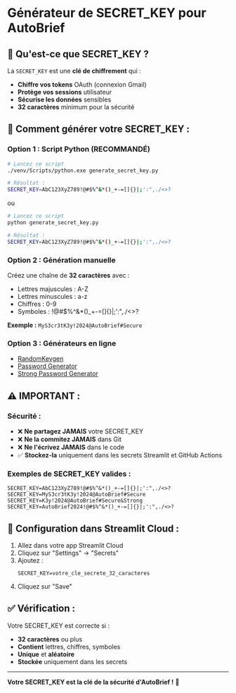 # Générateur de SECRET_KEY pour AutoBrief

## 🎯 **Qu'est-ce que SECRET_KEY ?**

La `SECRET_KEY` est une **clé de chiffrement** qui :
- **Chiffre vos tokens** OAuth (connexion Gmail)
- **Protège vos sessions** utilisateur
- **Sécurise les données** sensibles
- **32 caractères** minimum pour la sécurité

## 🚀 **Comment générer votre SECRET_KEY :**

### **Option 1 : Script Python (RECOMMANDÉ)**
```bash
# Lancez ce script
./venv/Scripts/python.exe generate_secret_key.py

# Résultat :
SECRET_KEY=AbC123XyZ789!@#$%^&*()_+-=[]{}|;':",./<>?
```
ou
```bash
# Lancez ce script
python generate_secret_key.py

# Résultat :
SECRET_KEY=AbC123XyZ789!@#$%^&*()_+-=[]{}|;':",./<>?
```

### **Option 2 : Génération manuelle**
Créez une chaîne de **32 caractères** avec :
- Lettres majuscules : A-Z
- Lettres minuscules : a-z
- Chiffres : 0-9
- Symboles : !@#$%^&*()_+-=[]{}|;':",./<>?

**Exemple :** `MyS3cr3tK3y!2024@AutoBrief#Secure`

### **Option 3 : Générateurs en ligne**
- [RandomKeygen](https://randomkeygen.com/)
- [Password Generator](https://passwordsgenerator.net/)
- [Strong Password Generator](https://strongpasswordgenerator.com/)

## ⚠️ **IMPORTANT :**

### **Sécurité :**
- ❌ **Ne partagez JAMAIS** votre SECRET_KEY
- ❌ **Ne la commitez JAMAIS** dans Git
- ❌ **Ne l'écrivez JAMAIS** dans le code
- ✅ **Stockez-la** uniquement dans les secrets Streamlit et GitHub Actions

### **Exemples de SECRET_KEY valides :**
```
SECRET_KEY=AbC123XyZ789!@#$%^&*()_+-=[]{}|;':",./<>?
SECRET_KEY=MyS3cr3tK3y!2024@AutoBrief#Secure
SECRET_KEY=K3y!2024@AutoBrief#Secure&Strong
SECRET_KEY=AutoBrief2024!@#$%^&*()_+-=[]{}|;':",./<>?
```

## 🔧 **Configuration dans Streamlit Cloud :**

1. Allez dans votre app Streamlit Cloud
2. Cliquez sur "Settings" → "Secrets"
3. Ajoutez :
   ```
   SECRET_KEY=votre_cle_secrete_32_caracteres
   ```
4. Cliquez sur "Save"

## ✅ **Vérification :**

Votre SECRET_KEY est correcte si :
- **32 caractères** ou plus
- **Contient** lettres, chiffres, symboles
- **Unique** et **aléatoire**
- **Stockée** uniquement dans les secrets

---

**Votre SECRET_KEY est la clé de la sécurité d'AutoBrief !** 🔐
